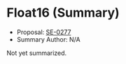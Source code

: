 # Float16 (Summary)

* Proposal: [SE-0277](https://github.com/apple/swift-evolution/blob/main/proposals/0277-float16.md)
* Summary Author: N/A

Not yet summarized.

